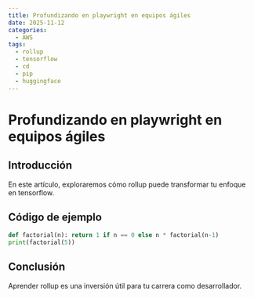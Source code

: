```yaml
---
title: Profundizando en playwright en equipos ágiles
date: 2025-11-12
categories:
  - AWS
tags:
  - rollup
  - tensorflow
  - cd
  - pip
  - huggingface
---
```


# Profundizando en playwright en equipos ágiles

## Introducción

En este artículo, exploraremos cómo rollup puede transformar tu enfoque en tensorflow.

## Código de ejemplo

```python
def factorial(n): return 1 if n == 0 else n * factorial(n-1)
print(factorial(5))
```

## Conclusión

Aprender rollup es una inversión útil para tu carrera como desarrollador.